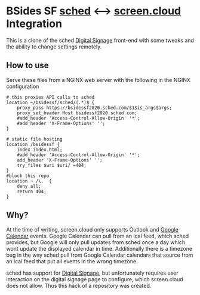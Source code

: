 # BSides SF [sched](https://sched.com) <--> [screen.cloud](https://screen.cloud) Integration

This is a clone of the sched [Digital Signage](https://sched.com/support/guide/digital-signage/) front-end with some tweaks and the ability to change settings remotely.
## How to use

Serve these files from a NGINX web server with the following in the NGINX configuration

```
# this proxies API calls to sched
location ~/bsidessf/sched/(.*)$ {
	proxy_pass https://bsidessf2020.sched.com/$1$is_args$args;
	proxy_set_header Host bsidessf2020.sched.com;
	#add_header 'Access-Control-Allow-Origin' '*';
	#add_header 'X-Frame-Options' '';
}

# static file hosting
location /bsidessf {
	index index.html;
	#add_header 'Access-Control-Allow-Origin' '*';
	add_header 'X-Frame-Options' '';
	try_files $uri $uri/ =404;
}
#block this repo
location ~ /\.  {
    deny all;
    return 404;
}
```

## Why?

At the time of writing, screen.cloud only supports Outlook and [Google Calendar](https://screen.cloud/how-to/apps/event-calendar-app) events. Google Calendar can pull from an ical feed, which sched provides, but Google will only pull updates from sched once a day which wont update the displayed calendar in time.
Additionally there is a timezone bug in the way sched pull from Google Calendar calendars that source from an ical feed that put all events in the wrong timezone.

sched has support for [Digital Signage](https://sched.com/support/guide/digital-signage/), but unfortunately requires user interaction on the digital signage page to configure, which screen.cloud does not allow. Thus this hack of a repository was created.


